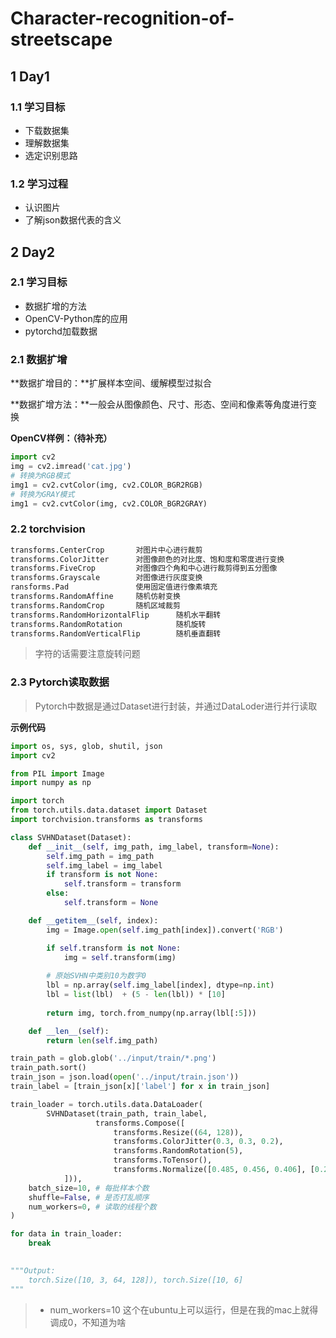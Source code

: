 # Character-recognition-of-streetscape

## 1 Day1

### 1.1 学习目标

- 下载数据集
- 理解数据集
- 选定识别思路

### 1.2 学习过程

- 认识图片
- 了解json数据代表的含义

## 2 Day2

### 2.1 学习目标

- 数据扩增的方法
- OpenCV-Python库的应用
- pytorchd加载数据

### 2.1 数据扩增

**数据扩增目的：**扩展样本空间、缓解模型过拟合

**数据扩增方法：**一般会从图像颜色、尺寸、形态、空间和像素等角度进行变换

**OpenCV样例：（待补充）**

```python
import cv2
img = cv2.imread('cat.jpg')
# 转换为RGB模式
img1 = cv2.cvtColor(img, cv2.COLOR_BGR2RGB)
# 转换为GRAY模式
img1 = cv2.cvtColor(img, cv2.COLOR_BGR2GRAY)
```

### 2.2 torchvision

```python
transforms.CenterCrop       对图片中心进行裁剪      
transforms.ColorJitter      对图像颜色的对比度、饱和度和零度进行变换      
transforms.FiveCrop         对图像四个角和中心进行裁剪得到五分图像     
transforms.Grayscale        对图像进行灰度变换    
ransforms.Pad               使用固定值进行像素填充     
transforms.RandomAffine     随机仿射变换    
transforms.RandomCrop       随机区域裁剪     
transforms.RandomHorizontalFlip      随机水平翻转     
transforms.RandomRotation            随机旋转     
transforms.RandomVerticalFlip        随机垂直翻转 
```

> 字符的话需要注意旋转问题

### 2.3 Pytorch读取数据  

> Pytorch中数据是通过Dataset进行封装，并通过DataLoder进行并行读取

**示例代码**

```python
import os, sys, glob, shutil, json
import cv2

from PIL import Image
import numpy as np

import torch
from torch.utils.data.dataset import Dataset
import torchvision.transforms as transforms

class SVHNDataset(Dataset):
    def __init__(self, img_path, img_label, transform=None):
        self.img_path = img_path
        self.img_label = img_label 
        if transform is not None:
            self.transform = transform
        else:
            self.transform = None

    def __getitem__(self, index):
        img = Image.open(self.img_path[index]).convert('RGB')

        if self.transform is not None:
            img = self.transform(img)
        
        # 原始SVHN中类别10为数字0
        lbl = np.array(self.img_label[index], dtype=np.int)
        lbl = list(lbl)  + (5 - len(lbl)) * [10]
        
        return img, torch.from_numpy(np.array(lbl[:5]))

    def __len__(self):
        return len(self.img_path)

train_path = glob.glob('../input/train/*.png')
train_path.sort()
train_json = json.load(open('../input/train.json'))
train_label = [train_json[x]['label'] for x in train_json]

train_loader = torch.utils.data.DataLoader(
        SVHNDataset(train_path, train_label,
                   transforms.Compose([
                       transforms.Resize((64, 128)),
                       transforms.ColorJitter(0.3, 0.3, 0.2),
                       transforms.RandomRotation(5),
                       transforms.ToTensor(),
                       transforms.Normalize([0.485, 0.456, 0.406], [0.229, 0.224, 0.225])
            ])), 
    batch_size=10, # 每批样本个数
    shuffle=False, # 是否打乱顺序
    num_workers=0, # 读取的线程个数
)

for data in train_loader:
    break
    

"""Output:
	torch.Size([10, 3, 64, 128]), torch.Size([10, 6]
"""
```

> - num_workers=10 这个在ubuntu上可以运行，但是在我的mac上就得调成0，不知道为啥

